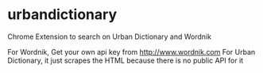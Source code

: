urbandictionary
===============

Chrome Extension to search on Urban Dictionary and Wordnik

For Wordnik, Get your own api key from http://www.wordnik.com
For Urban Dictionary, it just scrapes the HTML because there is no public API for it
